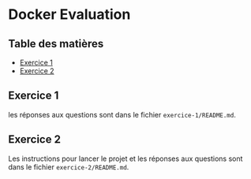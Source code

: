 # Docker Evaluation

## Table des matières
- [Exercice 1](#exercice-1)
- [Exercice 2](#exercice-2)

## Exercice 1

les réponses aux questions sont dans le fichier `exercice-1/README.md`.

## Exercice 2

Les instructions pour lancer le projet et les réponses aux questions sont dans le fichier `exercice-2/README.md`.
